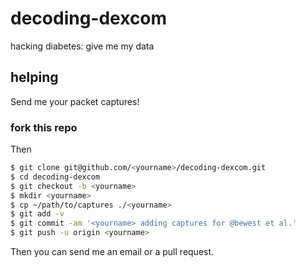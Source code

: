 decoding-dexcom
===============

hacking diabetes: give me my data

## helping

Send me your packet captures!

### fork this repo

Then
```bash
$ git clone git@github.com/<yourname>/decoding-dexcom.git
$ cd decoding-dexcom
$ git checkout -b <yourname>
$ mkdir <yourname>
$ cp ~/path/to/captures ./<yourname>
$ git add -v
$ git commit -am '<yourname> adding captures for @bewest et al.'
$ git push -u origin <yourname>
```

Then you can send me an email or a pull request.
